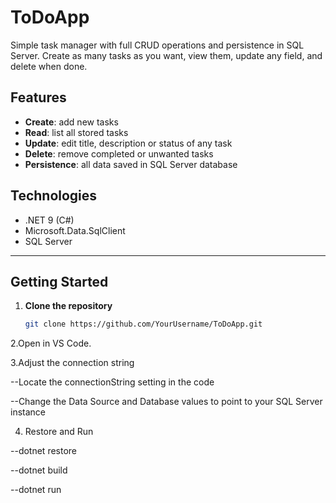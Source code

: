 # ToDoApp

Simple task manager with full CRUD operations and persistence in SQL Server. Create as many tasks as you want, view them, update any field, and delete when done.

## Features

- **Create**: add new tasks  
- **Read**: list all stored tasks  
- **Update**: edit title, description or status of any task  
- **Delete**: remove completed or unwanted tasks  
- **Persistence**: all data saved in SQL Server database  

## Technologies

- .NET 9 (C#)  
- Microsoft.Data.SqlClient  
- SQL Server  

---

## Getting Started

1. **Clone the repository**  
   ```bash
   git clone https://github.com/YourUsername/ToDoApp.git

2.Open in VS Code.

3.Adjust the connection string

--Locate the connectionString setting in the code

--Change the Data Source and Database values to point to your SQL Server instance

4. Restore and Run

--dotnet restore

--dotnet build

--dotnet run

